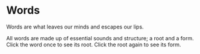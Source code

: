 # Words
Words are what leaves our minds and escapes our lips.  

All words are made up of essential sounds and structure; a root and a form. Click the word once to see its root. Click the root again to see its form.

